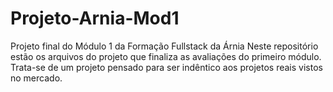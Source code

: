 # Projeto-Arnia-Mod1
Projeto final do Módulo 1 da Formação Fullstack da Árnia
Neste repositório estão os arquivos do projeto que finaliza as avaliações do primeiro módulo. Trata-se de um projeto pensado para ser indêntico aos projetos reais vistos no mercado.
